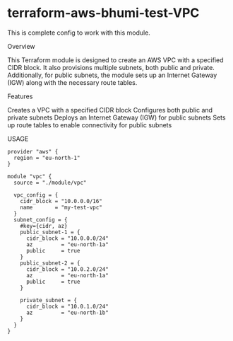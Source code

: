 # terraform-aws-bhumi-test-VPC

This is complete config to work with this module.

Overview

This Terraform module is designed to create an AWS VPC with a specified CIDR block. It also provisions multiple subnets, both public and private. Additionally, for public subnets, the module sets up an Internet Gateway (IGW) along with the necessary route tables.

Features

Creates a VPC with a specified CIDR block
Configures both public and private subnets
Deploys an Internet Gateway (IGW) for public subnets
Sets up route tables to enable connectivity for public subnets

USAGE
```
provider "aws" {
  region = "eu-north-1"
}

module "vpc" {
  source = "./module/vpc"

  vpc_config = {
    cidr_block = "10.0.0.0/16"
    name       = "my-test-vpc"
  }
  subnet_config = {
    #key={cidr, az}
    public_subnet-1 = {
      cidr_block = "10.0.0.0/24"
      az         = "eu-north-1a"
      public     = true
    }
    public_subnet-2 = {
      cidr_block = "10.0.2.0/24"
      az         = "eu-north-1a"
      public     = true
    }

    private_subnet = {
      cidr_block = "10.0.1.0/24"
      az         = "eu-north-1b"
    }
  }
}
```




